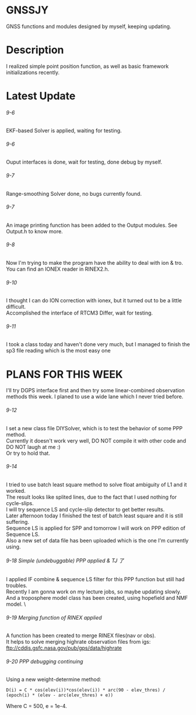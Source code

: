 # GNSSJY
GNSS functions and modules designed by myself, keeping updating.
# Description
I realized simple point position function, as well as basic framework initializations recently. 
# Latest Update
###### 9-6  
EKF-based Solver is applied, waiting for testing. 
###### 9-6  
Ouput interfaces is done, wait for testing, done debug by myself. 
###### 9-7  
Range-smoothing Solver done, no bugs currently found. 
###### 9-7  
An image printing function has been added to the Output modules. See Output.h to know more. 
###### 9-8  
Now I'm trying to make the program have the ability to deal with ion & tro.  
     You can find an IONEX reader in RINEX2.h. 
###### 9-10 
I thought I can do ION correction with ionex, but it turned out to be a little difficult. \
Accomplished the interface of RTCM3 Differ, wait for testing.
###### 9-11
I took a class today and haven't done very much, but I managed to finish the sp3 file reading which is the most easy one
# PLANS FOR THIS WEEK
I'll try DGPS interface first and then try some linear-combined observation methods this week.
I planed to use a wide lane which I never tried before.
###### 9-12
I set a new class file DIYSolver, which is to test the behavior of some PPP method. \
Currently it doesn't work very well, DO NOT compile it with other code and DO NOT laugh at me :)\
Or try to hold that.
###### 9-14
I tried to use batch least square method to solve float ambiguity of L1 and it worked.  \
The result looks like splited lines, due to the fact that I used nothing for cycle-slips. \
I will try sequence LS and cycle-slip detector to get better results. \
Later afternoon today I finished the test of batch least square and it is still suffering. \
Sequence LS is applied for SPP and tomorrow I will work on PPP edition of Sequence LS. \
Also a new set of data file has been uploaded which is the one I'm currently using.
###### 9-18 Simple (undebuggable) PPP applied & TJ 了
I applied IF combine & sequence LS filter for this PPP function but still had troubles. \
Recently I am gonna work on my lecture jobs, so maybe updating slowly. \
And a troposphere model class has been created, using hopefield and NMF model. \
###### 9-19 Merging function of RINEX applied
A function has been created to merge RINEX files(nav or obs).\
It helps to solve merging highrate observation files from igs: \
<a href="ftp://cddis.gsfc.nasa.gov/pub/gps/data/highrate" target="_blank">ftp://cddis.gsfc.nasa.gov/pub/gps/data/highrate</a>
###### 9-20 PPP debugging continuing
Using a new weight-determine method:
```
D(i) = C * cos(elev(i))*cos(elev(i)) * arc(90 - elev_thres) / (epoch(i) * (elev - arc(elev_thres) + e))
```
Where C = 500, e = 1e-4.
